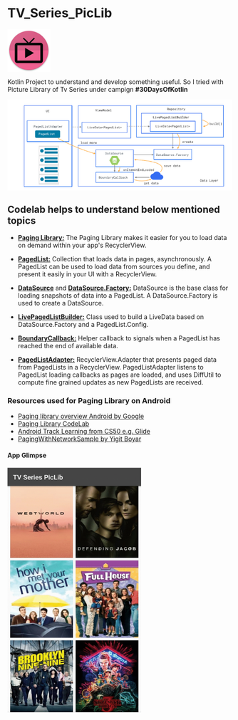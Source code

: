 # TV_Series_PicLib

<img src="./assets/Icon.png" alt="TV Series Icon" align="center">

Kotlin Project to understand and develop something useful. So I tried with Picture Library of Tv Series under campign **#30DaysOfKotlin**

<img src="./assets/CodeLab.png" alt="Pageing Lib Flow" align="center">

## Codelab helps to understand below mentioned topics

- [**Paging Library:**][1] The Paging Library makes it easier for you to load data on demand within your app's RecyclerView.

- [**PagedList:**][2] Collection that loads data in pages, asynchronously. A PagedList can be used to load data from sources you define, and present it easily in your UI with a RecyclerView.
- [**DataSource**][3] and [**DataSource.Factory:**][4] DataSource is the base class for loading snapshots of data into a PagedList. A DataSource.Factory is used to create a DataSource.

- [**LivePagedListBuilder:**][5] Class used to build a LiveData<PagedList> based on DataSource.Factory and a PagedList.Config.

- [**BoundaryCallback:**][6] Helper callback to signals when a PagedList has reached the end of available data.
- [**PagedListAdapter:**][7] RecyclerView.Adapter that presents paged data from PagedLists in a RecyclerView. PagedListAdapter listens to PagedList loading callbacks as pages are loaded, and uses DiffUtil to compute fine grained updates as new PagedLists are received.

[1]: https://codelabs.developers.google.com/codelabs/android-paging/index.html?index=..%2F..%2Findex#2
[2]: https://developer.android.com/reference/android/arch/paging/PagedList.html
[3]: https://developer.android.com/reference/android/arch/paging/DataSource.html
[4]: https://developer.android.com/reference/android/arch/paging/DataSource.Factory.html
[5]: https://developer.android.com/reference/android/arch/paging/LivePagedListBuilder.html
[6]: https://developer.android.com/reference/android/arch/paging/PagedList.BoundaryCallback.html
[7]: https://developer.android.com/reference/android/arch/paging/PagedListAdapter.html

### Resources used for Paging Library on Android

- [Paging library overview Android by Google][8]
- [Paging Library CodeLab][9]
- [Android Track Learning from CS50 e.g. Glide][10]
- [PagingWithNetworkSample by Yigit Boyar][11]

[8]: https://developer.android.com/topic/libraries/architecture/paging/
[9]: https://codelabs.developers.google.com/codelabs/android-paging/index.html?index=..%2F..%2Findex#0
[10]: https://cs50.harvard.edu/x/2020/tracks/mobile/android/
[11]: https://github.com/googlesamples/android-architecture-components/tree/master/PagingWithNetworkSample

#### App Glimpse

<img src="./assets/PicLib.gif" width="300" height="550" alt="App Glimpse Gif" align="center">
